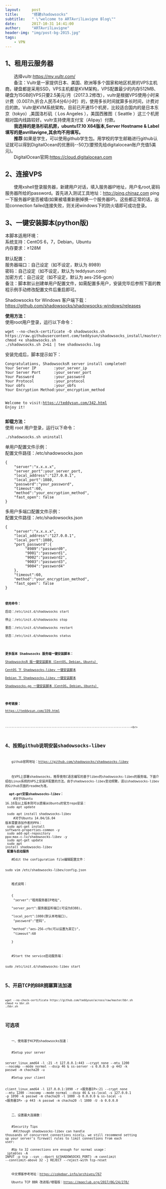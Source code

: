 ```yaml
---
layout:     post
title:      "搭建shadowsocks"
subtitle:   " \"welcome to ARTAvrilLavigne Blog\""
date:       2017-10-31 14:41:00
author:     "ARTAvrilLavigne"
header-img: "img/post-bg-2015.jpg"
tags:
    - VPN
---
```

## 1、租用云服务器  
　　选择vultr:https://my.vultr.com/  
　　备注：Vultr是一家提供日本、美国、欧洲等多个国家和地区机房的VPS主机商，硬盘都是采用SSD，VPS主机都是KVM架构，VPS配置最少的内存512MB、硬盘为15GB的VPS只要2.5美元/月（2017.3.2修改），vultr是根据VPS使用小时来计费（0.007/h,折合人民币4分6/小时）的，使用多长时间就算多长时间，计费对应的款。Vultr是KVM系统架构，目前已开通15个机房，比较适合国内的是日本东京（tokyo）,美国洛杉矶（ Los Angeles ），美国西雅图（ Seattle ）这三个机房相对国内线路较好。vultr支持使用支付宝（Alipay）付款。  
　　**我选择的是洛杉矶机房，ubuntu17.10 X64版本,Server Hostname & Label填写的是avrillavigne,其余均不用填写。**  
　　**推荐**:如果是学生，可以使用github学生包。用学校的学生邮箱进行github认证就可以得到DigitalOcean的优惠码--50刀(要预先给digitalocean账户充值5美元)。  
　　DigitalOcean官网:https://cloud.digitalocean.com  
## 2、连接VPS  
　　使用xshell登录服务器，新建用户对话，填入服务器IP地址，用户名root,密码服务器所给的password。首先进入测试工具地址：http://ping.chinaz.com ping一下服务器IP是否被墙(如果被墙重新删掉换一个服务器IP)。这些都正常的话，出现connection failed连接失败，则关闭windows下的防火墙即可成功登录。  

## 3、一键安装脚本(python版)<br>
本脚本适用环境：<br>
系统支持：CentOS 6，7，Debian，Ubuntu<br>
内存要求：≥128M<br>

默认配置：<br>
服务器端口：自己设定（如不设定，默认为 8989）<br>
密码：自己设定（如不设定，默认为 teddysun.com）<br>
加密方式：自己设定（如不设定，默认为 aes-256-gcm）<br>
备注：脚本默认创建单用户配置文件，如需配置多用户，安装完毕后参照下面的教程示例手动修改配置文件后重启即可。<br>

Shadowsocks for Windows 客户端下载：<br>
https://github.com/shadowsocks/shadowsocks-windows/releases<br>

<p><strong>使用方法：</strong><br />
使用root用户登录，运行以下命令：</p>
<pre><code>wget --no-check-certificate -O shadowsocks.sh https://raw.githubusercontent.com/teddysun/shadowsocks_install/master/shadowsocks.sh
chmod +x shadowsocks.sh
./shadowsocks.sh 2&gt;&amp;1 | tee shadowsocks.log
</code></pre>

<p>安装完成后，脚本提示如下：</p>
<pre><code>Congratulations, ShadowsocksR server install completed!
Your Server IP        :your_server_ip
Your Server Port      :your_server_port
Your Password         :your_password
Your Protocol         :your_protocol
Your obfs             :your_obfs
Your Encryption Method:your_encryption_method

Welcome to visit:https://teddysun.com/342.html
Enjoy it!
</code></pre>

<p><strong>卸载方法：</strong><br />
使用 root 用户登录，运行以下命令：</p>
<pre><code>./shadowsocks.sh uninstall
</code></pre>

<p>单用户配置文件示例：<br />
配置文件路径：/etc/shadowsocks.json </p>
<pre><code>{
    "server":"x.x.x.x",
    "server_port":your_server_port,
    "local_address":"127.0.0.1",
    "local_port":1080,
    "password":"your_password",
    "timeout":60,
    "method":"your_encryption_method",
    "fast_open": false
}</code></pre>

<p>多用户多端口配置文件示例：<br />
配置文件路径：/etc/shadowsocks.json </p>
<pre><code>{
    "server":"x.x.x.x",
    "local_address":"127.0.0.1",
    "local_port":1080,
    "port_password":{
         "8989":"password0",
         "9001":"password1",
         "9002":"password2",
         "9003":"password3",
         "9004":"password4"
    },
    "timeout":60,
    "method":"your_encryption_method",
    "fast_open": false
}<code></pre>
<p><strong>使用命令：</strong><br />
启动：/etc/init.d/shadowsocks start<br />
停止：/etc/init.d/shadowsocks stop<br />
重启：/etc/init.d/shadowsocks restart<br />
状态：/etc/init.d/shadowsocks status</p>

<p><strong>更多版本 Shadowsocks 服务端一键安装脚本：</strong><br />
<a href="https://shadowsocks.be/9.html" target="_blank">ShadowsocksR 版一键安装脚本（CentOS，Debian，Ubuntu）</a><br />
<a href="https://teddysun.com/357.html" target="_blank">CentOS 下 Shadowsocks-libev 一键安装脚本</a><br />
<a href="https://teddysun.com/358.html" target="_blank">Debian 下 Shadowsocks-libev 一键安装脚本</a><br />
<a href="https://teddysun.com/392.html" target="_blank">Shadowsocks-go 一键安装脚本（CentOS，Debian，Ubuntu）</a></p>

<p><strong>参考链接：</strong><br />
<a href="https://teddysun.com/339.html">https://teddysun.com/339.html</a></p>  

    -------------------------------------------------------------------------------<br>
## 4、按照github说明安装shadowsocks-libev<br>
　　github官网地址：https://github.com/shadowsocks/shadowsocks-libev <br>  
　　在VPS上部署shadowsocks，推荐使用C语言编写的基于libev的shadowsocks-libev的服务端。下面介绍在Linux系统的VPS上安装并配置的方法。由于shadowsocks-libev变动频繁，请以shadowsocks-libev的Github页面的readme为准。<br>  
**apt-get安装shadowsocks-libev：**<br>
　　#对于Ubuntu 16.10及以上版本则可以直接从Ubuntu的官方repo安装：<br>
    sudo apt update  <br>
    sudo apt install shadowsocks-libev  <br>
　　#对于Ubuntu 14.04/16.04 版本需要添加作者的PPA：  <br>
    sudo apt-get install software-properties-common -y  <br>
    sudo add-apt-repository ppa:max-c-lv/shadowsocks-libev -y  <br>
    sudo apt-get update  <br>
    sudo apt install shadowsocks-libev  <br>
**配置与启动服务**<br> 
　　#Edit the configuration file编辑配置文件：<br>  
    sudo vim /etc/shadowsocks-libev/config.json  <br>
    
　　格式说明：<br>  
　　{  <br>
　　"server":"租用服务器IP地址",  <br>
　　"server_port":服务器监听端口(可设为8388),  <br>
　　"local_port":1080(默认本地端口),  <br>
　　"password":"密码",  <br>
　　"method":"aes-256-cfb(可以设置为其它)",  <br>
　　"timeout":60  <br>
　　}  
  
　　#Start the service启动服务端：<br>  
    sudo /etc/init.d/shadowsocks-libev start  <br>

## 5、开启TCP的BBR拥塞算法加速<br>  
    wget --no-check-certificate https://github.com/teddysun/across/raw/master/bbr.sh  
    chmod +x bbr.sh  
    ./bbr.sh  

## 可选项<br> 
　　一、使用基于KCP的shadowsocks加速：<br>  
　　#Setup your server<br>  
    server_linux_amd64 -l :21 -t 127.0.0.1:443 --crypt none --mtu 1200 --nocomp --mode normal --dscp 46 & ss-server -s 0.0.0.0 -p 443 -k passwd -m chacha20 -u  
　　#Setup your client<br>  
    client_linux_amd64 -l 127.0.0.1:1090 -r <服务器IP>:21 --crypt none --mtu 1200 --nocomp --mode normal --dscp 46 & ss-local -s 127.0.0.1 -p 1090 -k passwd -m chacha20 -l 1080 -b 0.0.0.0 & ss-local -s <服务器IP> -p 443 -k passwd -m chacha20 -l 1080 -U -b 0.0.0.0  


　　二、设置最大连接数：<br>  
　　#Security Tips<br>
　　#Although shadowsocks-libev can handle thousands of concurrent connections nicely, we still recommend setting up your server's 
firewall rules to limit connections from each user:  
　　#Up to 32 connections are enough for normal usage：<br>
    iptables -A INPUT -p tcp --syn --dport ${SHADOWSOCKS_PORT} -m connlimit --connlimit-above 32 -j REJECT --reject-with tcp-reset  

　　中文博客参考地址：https://cokebar.info/archives/767<br>
　　Ubuntu TCP BBR 改进版/增强版：https://moeclub.org/2017/06/24/278/<br>


